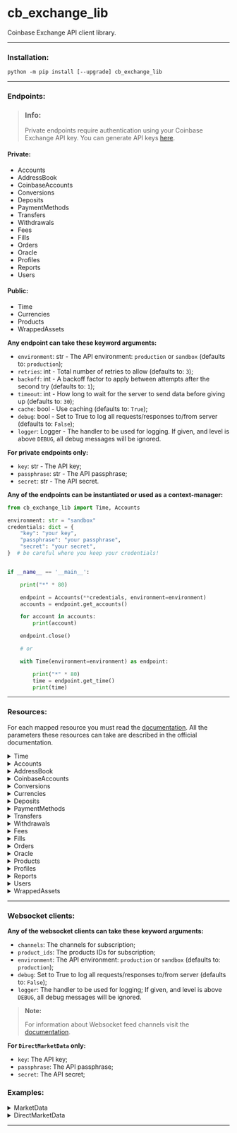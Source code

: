 # cb_exchange_lib

Coinbase Exchange API client library.

---

### Installation:

```commandline
python -m pip install [--upgrade] cb_exchange_lib
```

---

### Endpoints:

> ### Info:
> Private endpoints require authentication using your Coinbase Exchange API key.
> You can generate API keys [here](https://exchange.coinbase.com/profile/api).

#### Private:
* Accounts
* AddressBook
* CoinbaseAccounts
* Conversions
* Deposits
* PaymentMethods
* Transfers
* Withdrawals
* Fees
* Fills
* Orders
* Oracle
* Profiles
* Reports
* Users

#### Public:
* Time
* Currencies
* Products
* WrappedAssets

**Any endpoint can take these keyword arguments:**
* `environment`: str - The API environment: `production` or `sandbox` (defaults to: `production`);
* `retries`: int - Total number of retries to allow (defaults to: `3`);
* `backoff`: int - A backoff factor to apply between attempts after the second try (defaults to: `1`);
* `timeout`: int - How long to wait for the server to send data before giving up (defaults to: `30`);
* `cache`: bool - Use caching (defaults to: `True`);
* `debug`: bool - Set to True to log all requests/responses to/from server (defaults to: `False`);
* `logger`: Logger - The handler to be used for logging. If given, and level is above `DEBUG`,
  all debug messages will be ignored.

**For private endpoints only:**
* `key`: str - The API key;
* `passphrase`: str - The API passphrase;
* `secret`: str - The API secret.

**Any of the endpoints can be instantiated or used as a context-manager:**
```python
from cb_exchange_lib import Time, Accounts

environment: str = "sandbox"
credentials: dict = {
    "key": "your key",
    "passphrase": "your passphrase",
    "secret": "your secret",
}  # be careful where you keep your credentials!


if __name__ == '__main__':

    print("*" * 80)

    endpoint = Accounts(**credentials, environment=environment)
    accounts = endpoint.get_accounts()

    for account in accounts:
        print(account)

    endpoint.close()

    # or

    with Time(environment=environment) as endpoint:

        print("*" * 80)
        time = endpoint.get_time()
        print(time)
```

---

### Resources:

For each mapped resource you must read the [documentation](https://docs.cloud.coinbase.com/exchange).
All the parameters these resources can take are described in the official documentation.

<details>
<summary>Time</summary>
<p>

* [get_time()](https://api.exchange.coinbase.com/time)

  Get the API server time.

</p>
</details>

<details>
<summary>Accounts</summary>
<p>

* [get_accounts()](https://docs.cloud.coinbase.com/exchange/reference/exchangerestapi_getaccounts)

  Get a list of trading accounts from the profile of the API key.


* [get_account()](https://docs.cloud.coinbase.com/exchange/reference/exchangerestapi_getaccount)

  Information for a single account. Use this endpoint when you know the account_id. API key must belong to the same
  profile as the account.


* [get_account_holds()](https://docs.cloud.coinbase.com/exchange/reference/exchangerestapi_getaccountholds)

  List the holds of an account that belong to the same profile as the API key. Holds are placed on an account for any
  active orders or pending withdraw requests. As an order is filled, the hold amount is updated. If an order is
  canceled, any remaining hold is removed. For withdrawals, the hold is removed after it is completed.


* [get_account_ledger()](https://docs.cloud.coinbase.com/exchange/reference/exchangerestapi_getaccountledger)

  Lists ledger activity for an account. This includes anything that would affect the accounts balance - transfers,
  trades, fees, etc. List account activity of the API key's profile. Account activity either increases or decreases
  your account balance.


* [get_account_transfers()](https://docs.cloud.coinbase.com/exchange/reference/exchangerestapi_getaccounttransfers)

  Lists past withdrawals and deposits for an account.

</p>
</details>

<details>
<summary>AddressBook</summary>
<p>

* [get_addresses()](https://docs.cloud.coinbase.com/exchange/reference/exchangerestapi_getaddressbook)

  Get all addresses stored in the address book.

</p>
</details>

<details>
<summary>CoinbaseAccounts</summary>
<p>

* [get_wallets()](https://docs.cloud.coinbase.com/exchange/reference/exchangerestapi_getcoinbaseaccounts)

  Gets all the user's available Coinbase wallets (These are the wallets/accounts that are used for buying and selling
  on www.coinbase.com)


* [generate_crypto_address()](https://docs.cloud.coinbase.com/exchange/reference/exchangerestapi_postcoinbaseaccountaddresses)

  Generates a one-time crypto address for depositing crypto.

  > #### Info:
  >
  > You can generate an address for crypto deposits.
  > See the [Coinbase Accounts](https://docs.cloud.coinbase.com/exchange/reference/exchangerestapi_getcoinbaseaccounts)
  > section for information on how to retrieve your coinbase account ID.

</p>
</details>

<details>
<summary>Conversions</summary>
<p>

* [convert_currency()](https://docs.cloud.coinbase.com/exchange/reference/exchangerestapi_postconversion)

  Converts funds from `from` currency to `to` currency. Funds are converted on the `from` account in the `profile_id`
  profile.

  > #### Caution:
  > Users whose USD and USDC accounts are unified do not have access to the conversion endpoint, and conversions from
  > USDC to USD are automatic upon deposit.


* [get_conversion()](https://docs.cloud.coinbase.com/exchange/reference/exchangerestapi_getconversion)

  Gets a currency conversion by id (i.e. `41554f00-5c34-4f09-b800-2a878e52f2ea`).

</p>
</details>

<details>
<summary>Currencies</summary>
<p>

* [get_currencies()](https://docs.cloud.coinbase.com/exchange/reference/exchangerestapi_getcurrencies)

  Gets a list of all known currencies.

  > #### Note:
  > Not all currencies may be currently in use for trading.


* [get_currency()](https://docs.cloud.coinbase.com/exchange/reference/exchangerestapi_getcurrency)

  Gets a single currency by id.

</p>
</details>

<details>
<summary>Deposits</summary>
<p>

* [deposit_from_coinbase_account()](https://docs.cloud.coinbase.com/exchange/reference/exchangerestapi_postdepositcoinbaseaccount)

  Deposits funds from a www.coinbase.com wallet to the specified `profile_id`.


* [deposit_from_payment_method()](https://docs.cloud.coinbase.com/exchange/reference/exchangerestapi_postdepositpaymentmethod)

  Deposits funds from a linked external payment method to the specified `profile_id`.

</p>
</details>

<details>
<summary>PaymentMethods</summary>
<p>

* [get_payment_methods()](https://docs.cloud.coinbase.com/exchange/reference/exchangerestapi_getpaymentmethods)

  Gets a list of the user's linked payment methods.

</p>
</details>

<details>
<summary>Transfers</summary>
<p>

* [get_transfers()](https://docs.cloud.coinbase.com/exchange/reference/exchangerestapi_gettransfers)

  Gets a list of in-progress and completed transfers of funds in/out of any of the user's accounts.


* [get_transfer()](https://docs.cloud.coinbase.com/exchange/reference/exchangerestapi_gettransfer)

  Get information on a single transfer.

</p>
</details>

<details>
<summary>Withdrawals</summary>
<p>

* [withdraw_to_coinbase_account()](https://docs.cloud.coinbase.com/exchange/reference/exchangerestapi_postwithdrawcoinbaseaccount)

  Withdraws funds from the specified `profile_id` to a www.coinbase.com wallet.


* [withdraw_to_crypto_address()](https://docs.cloud.coinbase.com/exchange/reference/exchangerestapi_postwithdrawcrypto)

  Withdraws funds from the specified `profile_id` to an external crypto address


* [get_fee_estimate()](https://docs.cloud.coinbase.com/exchange/reference/exchangerestapi_getwithdrawfeeestimate)

  Gets the fee estimate for the crypto withdrawal to crypto address


* [withdraw_to_payment_method()](https://docs.cloud.coinbase.com/exchange/reference/exchangerestapi_postwithdrawpaymentmethod)

  Withdraws funds from the specified `profile_id` to a linked external payment method

</p>
</details>

<details>
<summary>Fees</summary>
<p>

* [get_fees()](https://docs.cloud.coinbase.com/exchange/reference/exchangerestapi_getfees)

  Get fees rates and 30 days trailing volume. This request returns your current maker & taker fee rates, as well as
  your 30-day trailing volume. Quoted rates are subject to change. For more information, see What are the fees on
  Coinbase Pro?.

</p>
</details>

<details>
<summary>Fills</summary>
<p>

* [get_fills()](https://docs.cloud.coinbase.com/exchange/reference/exchangerestapi_getfills)

  Get a list of fills. A fill is a partial or complete match on a specific order. Get a list of recent fills of the
  API key's profile.

</p>
</details>

<details>
<summary>Orders</summary>
<p>

* [get_orders()](https://docs.cloud.coinbase.com/exchange/reference/exchangerestapi_getorders)

  List your current open orders. Only open or un-settled orders are returned by default. As soon as an order is no
  longer open and settled, it will no longer appear in the default request. Open orders may change state between the
  request and the response depending on market conditions.


* [del_orders()](https://docs.cloud.coinbase.com/exchange/reference/exchangerestapi_deleteorders)

  With best effort, cancel all open orders. This may require you to make the request multiple times until all of the
  open orders are deleted.


* [create_order()](https://docs.cloud.coinbase.com/exchange/reference/exchangerestapi_postorders)

  Create an order. You can place two types of orders: limit and market. Orders can only be placed if your account has
  sufficient funds. Once an order is placed, your account funds will be put on hold for the duration of the order.
  How much and which funds are put on hold depends on the order type and parameters specified.

  > #### Caution:
  > Each profile can place a maximum of 500 open orders on a product. Once reached, the profile cannot place any new
  > orders until the total number of open orders is below 500.


* [get_order()](https://docs.cloud.coinbase.com/exchange/reference/exchangerestapi_getorder)

  Get a single order by `order_id`.


* [del_order()](https://docs.cloud.coinbase.com/exchange/reference/exchangerestapi_deleteorder)

  Cancel a single open order by `order_id`.

</p>
</details>

<details>
<summary>Oracle</summary>
<p>

* [get_signed_prices()](https://docs.cloud.coinbase.com/exchange/reference/exchangerestapi_getcoinbasepriceoracle)

  Get cryptographically signed prices ready to be posted on-chain using Compound's Open Oracle smart contract.

</p>
</details>

<details>
<summary>Products</summary>
<p>

* [get_products()](https://docs.cloud.coinbase.com/exchange/reference/exchangerestapi_getproducts)

  Gets a list of available currency pairs for trading.


* [get_product()](https://docs.cloud.coinbase.com/exchange/reference/exchangerestapi_getproduct)

  Get information on a single product.


* [get_product_book()](https://docs.cloud.coinbase.com/exchange/reference/exchangerestapi_getproductbook)

  Get a list of open orders for a product. The amount of detail shown can be customized with the `level` parameter.


* [get_product_candles()](https://docs.cloud.coinbase.com/exchange/reference/exchangerestapi_getproductcandles)

  Historic rates for a product. Rates are returned in grouped buckets. Candle schema is of the form:
  `[timestamp, price_low, price_high, price_open, price_close]`

  > #### Info:
  > Historical rate data may be incomplete. No data is published for intervals where there are no ticks.
  > Historical rates should not be polled frequently. If you need real-time information, use the trade and book
  > endpoints along with the WebSocket feed.


* [get_product_stats()](https://docs.cloud.coinbase.com/exchange/reference/exchangerestapi_getproductstats)

  Gets 30day and 24hour stats for a product.

  > #### Info:
  > The volume property is in base currency units. Properties open, high, low are in quote currency units.


* [get_product_ticker()](https://docs.cloud.coinbase.com/exchange/reference/exchangerestapi_getproductticker)

  Gets snapshot information about the last trade (tick), best bid/ask and 24h volume.

  > #### Real-time updates:
  > Coinbase recommends that you get real-time updates by connecting with the WebSocket stream and listening for match
  > messages, rather than polling.


* [get_product_trades()](https://docs.cloud.coinbase.com/exchange/reference/exchangerestapi_getproducttrades)

  Gets a list the latest trades for a product.

</p>
</details>

<details>
<summary>Profiles</summary>
<p>

* [get_profiles()](https://docs.cloud.coinbase.com/exchange/reference/exchangerestapi_getprofiles)

  Gets a list of all of the current user's profiles.


* [create_profile()](https://docs.cloud.coinbase.com/exchange/reference/exchangerestapi_postprofile)

  Create a new profile. Will fail if no name is provided or if user already has max number of profiles.


* [transfer_funds()](https://docs.cloud.coinbase.com/exchange/reference/exchangerestapi_postprofiletransfer)

  Transfer an amount of currency from one profile to another.


* [get_profile()](https://docs.cloud.coinbase.com/exchange/reference/exchangerestapi_getprofile)

  Information for a single profile. Use this endpoint when you know the `profile_id`.


* [rename_profile()](https://docs.cloud.coinbase.com/exchange/reference/exchangerestapi_putprofile)

  Rename a profile. Names 'default' and 'margin' are reserved.


* [del_profile()](https://docs.cloud.coinbase.com/exchange/reference/exchangerestapi_putprofiledeactivate)

  Deletes the profile specified by `profile_id` and transfers all funds to the profile specified by `to`. Fails if
  there are any open orders on the profile to be deleted.

</p>
</details>

<details>
<summary>Reports</summary>
<p>

* [get_reports()](https://docs.cloud.coinbase.com/exchange/reference/exchangerestapi_getreports)

  Gets a list of all user generated reports.

  > #### Info:
  > Once a report request has been accepted for processing, you can poll the report resource endpoint at
  > `/reports/{report_id}` for its status. When status is ready, the final report is uploaded and available at
  > `file_url`.


* [create_report()](https://docs.cloud.coinbase.com/exchange/reference/exchangerestapi_postreports)

  Generates a report. You can create reports with historical data for all report types. Balance reports can be
  snapshots of historical or current data. Reports provide batches of historic information about your profile in
  various human and machine readable forms.

  > #### Info:
  > A report is generated when resources are available. You can poll the report resource endpoint at
  > `/reports/{report_id}` for its status. When status is ready, the final report is uploaded and available at
  > `file_url`.


* [get_report()](https://docs.cloud.coinbase.com/exchange/reference/exchangerestapi_getreport)

  Get a specific report by report_id.

  > #### Info:
  > Once a report request has been accepted for processing, you can poll the report resource endpoint at
  > `/reports/{report_id}` for its status. When status is ready, the final report is uploaded and available at
  > `file_url`.

</p>
</details>

<details>
<summary>Users</summary>
<p>

* [get_exchange_limits()](https://docs.cloud.coinbase.com/exchange/reference/exchangerestapi_getuserexchangelimits)

  Gets exchange limits information for a single user.

  > #### Info:
  > This request returns information on your payment method transfer limits, as well as buy/sell limits per currency.

</p>
</details>

<details>
<summary>WrappedAssets</summary>
<p>

* [get_assets()](https://docs.cloud.coinbase.com/exchange/reference/exchangerestapi_getwrappedassets)

  Returns a list of all supported wrapped assets details objects.


* [get_asset_details()](https://docs.cloud.coinbase.com/exchange/reference/exchangerestapi_getwrappedasset)

  Returns the circulating and total supply of a wrapped asset, and its conversion rate.


* [get_asset_conversion_rate()](https://docs.cloud.coinbase.com/exchange/reference/exchangerestapi_getwrappedassetconversionrate)

  Returns the conversion rate of a wrapped asset.

</p>
</details>

---

### Websocket clients:

**Any of the websocket clients can take these keyword arguments:**
* `channels`: The channels for subscription;
* `product_ids`: The products IDs for subscription;
* `environment`: The API environment: `production` or `sandbox` (defaults to: `production`);
* `debug`: Set to True to log all requests/responses to/from server (defaults to: `False`);
* `logger`: The handler to be used for logging; If given, and level is above `DEBUG`,
  all debug messages will be ignored.

> **Note:**
> 
> For information about Websocket feed channels visit the
> [documentation](https://docs.cloud.coinbase.com/exchange/docs/websocket-channels).

**For `DirectMarketData` only:**
* `key`: The API key;
* `passphrase`: The API passphrase;
* `secret`: The API secret;

### Examples:

<details>
<summary>MarketData</summary>
<p>

```python
from cb_exchange_lib import MarketData

environment: str = "sandbox"

if __name__ == '__main__':

    client = MarketData(
        environment=environment,
        debug=True,
        channels=["ticker"],
        product_ids=["BTC-USD"],
    )

    client.listen()

    try:
        for item in client.queue:
            print(item)
    except KeyboardInterrupt:
        client.close()
```

</p>
</details>

<details>
<summary>DirectMarketData</summary>
<p>

```python
from cb_exchange_lib import DirectMarketData

environment: str = "sandbox"

credentials: dict = {
    "key": "your key",
    "passphrase": "your passphrase",
    "secret": "your secret",
}  # be careful where you keep your credentials!


if __name__ == '__main__':

    client = DirectMarketData(
        **credentials,
        environment=environment,
        debug=True,
        channels=[
            {
                "name": "ticker",
                "product_ids": [
                    "BTC-USD"
                ]
            }
        ]
    )
    client.listen()

    try:
        for item in client.queue:
            print(item)
    except KeyboardInterrupt:
        client.close()
```

</p>
</details>

---

